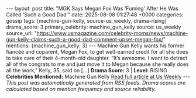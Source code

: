 --- layout: post title: "MGK Says Megan Fox Was ‘Fuming’ After He Was Called ‘Such a Good Dad’" date: 2025-08-08 01:27:48 +0000 categories: gossip tags: [machine-gun-kelly, source-us_weekly, drama-rising] drama_score: 3 primary_celebrity: machine_gun_kelly source: us_weekly source_url: "https://www.usmagazine.com/celebrity-moms/news/machine-gun-kelly-claims-such-a-good-dad-comment-upset-megan-fox/" mentions: {machine_gun_kelly: 3} --- Machine Gun Kelly wants his former fiancée and coparent, Megan Fox, to get well-earned credit for all she does to take care of their 4-month-old daughter. “It’s awesome. I want to detract all of the congrats to me and just move it to Megan because she really does all the work,” Kelly, 35, said on […] **Drama Score:** 3 | **Level:** RISING **Celebrities Mentioned:** Machine Gun Kelly [Read full article at Us Weekly](https://www.usmagazine.com/celebrity-moms/news/machine-gun-kelly-claims-such-a-good-dad-comment-upset-megan-fox/) --- *This post was automatically generated from RSS feeds. Drama scores are calculated based on mention frequency and source reliability.*